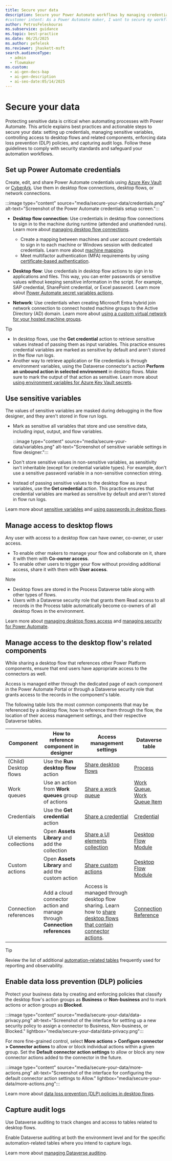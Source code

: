 ```yaml
---
title: Secure your data
description: Secure your Power Automate workflows by managing credentials, sensitive variables, and access to desktop flows.
#customer intent: As a Power Automate maker, I want to secure my workflows so that I can protect sensitive data and ensure compliance with security standards.  
author: PetrosFeleskouras
ms.subservice: guidance
ms.topic: best-practice
ms.date: 06/25/2025
ms.author: pefelesk
ms.reviewer: jhaskett-msft
search.audienceType:
  - admin
  - flowmaker
ms.custom:
  - ai-gen-docs-bap
  - ai-gen-description
  - ai-seo-date:05/14/2025
---
```


# Secure your data

Protecting sensitive data is critical when automating processes with Power Automate. This article explains best practices and actionable steps to secure your data: setting up credentials, managing sensitive variables, controlling access to desktop flows and related components, enforcing data loss prevention (DLP) policies, and capturing audit logs. Follow these guidelines to comply with security standards and safeguard your automation workflows.

## Set up Power Automate credentials

Create, edit, and share Power Automate credentials using [Azure Key Vault](../../desktop-flows/create-AzureKeyVault-credential.md) or [CyberArk](../../desktop-flows/create-cyberark-credential.md). Use them in desktop flow connections, desktop flows, or network connections.

:::image type="content" source="media/secure-your-data/credentials.png" alt-text="Screenshot of the Power Automate credentials setup screen.":::

- **Desktop flow connection**: Use credentials in desktop flow connections to sign in to the machine during runtime (attended and unattended runs). Learn more about [managing desktop flow connections](../../desktop-flows/desktop-flow-connections.md).

  - Create a mapping between machines and user account credentials to sign in to each machine or Windows session with dedicated credentials. Learn more about [machine mapping](../../desktop-flows/create-machine-mapping.md).
  - Meet multifactor authentication (MFA) requirements by using [certificate-based authentication](../../desktop-flows/configure-certificate-based-auth.md).

- **Desktop flow**: Use credentials in desktop flow actions to sign in to applications and files. This way, you can enter passwords or sensitive values without keeping sensitive information in the script. For example, SAP credential, SharePoint credential, or Excel password. Learn more about [Power Automate secret variables actions](../../desktop-flows/actions-reference/powerautomatesecretvariables.md).

- **Network**: Use credentials when creating Microsoft Entra hybrid join network connection to connect hosted machine groups to the Active Directory (AD) domain. Learn more about [using a custom virtual network for your hosted machine groups](../../desktop-flows/hosted-machine-groups.md#use-a-custom-virtual-network-for-your-hosted-machine-groups).

> [!TIP]
> - In desktop flows, use the **Get credential** action to retrieve sensitive values instead of passing them as input variables. This practice ensures credential variables are marked as sensitive by default and aren't stored in the flow run logs.
> - Another way to retrieve application or file credentials is through environment variables, using the Dataverse connector's action **Perform an unbound action in selected environment** in desktop flows. Make sure to mark the output of that action as sensitive. Learn more about [using environment variables for Azure Key Vault secrets](/power-apps/maker/data-platform/environmentvariables-azure-key-vault-secrets).

## Use sensitive variables

The values of sensitive variables are masked during debugging in the flow designer, and they aren't stored in flow run logs.

- Mark as sensitive all variables that store and use sensitive data, including input, output, and flow variables.

    :::image type="content" source="media/secure-your-data/variables.png" alt-text="Screenshot of sensitive variable settings in flow designer.":::

- Don't store sensitive values in non-sensitive variables, as sensitivity isn't inheritable (except for credential variable types). For example, don't use a sensitive password variable in a non-sensitive connection string.

- Instead of passing sensitive values to the desktop flow as input variables, use the **Get credential** action. This practice ensures that credential variables are marked as sensitive by default and aren't stored in flow run logs.

Learn more about [sensitive variables](../../desktop-flows/manage-variables.md#sensitive-variables) and [using passwords in desktop flows](../../desktop-flows/how-to/use-passwords.md).

## Manage access to desktop flows

Any user with access to a desktop flow can have owner, co-owner, or user access.

- To enable other makers to manage your flow and collaborate on it, share it with them with **Co-owner access**.
- To enable other users to trigger your flow without providing additional access, share it with them with **User access**.

> [!NOTE]
> - Desktop flows are stored in the Process Dataverse table along with other types of flows.
> - Users with a Dataverse security role that grants them Read access to all records in the Process table automatically become co-owners of all desktop flows in the environment.

Learn more about [managing desktop flows access](../../desktop-flows/manage.md#manage-desktop-flows-access) and [managing security for Power Automate](../../desktop-flows/desktop-flows-security.md). 

## Manage access to the desktop flow's related components

While sharing a desktop flow that references other Power Platform components, ensure that end users have appropriate access to the connectors as well.

Access is managed either through the dedicated page of each component in the Power Automate Portal or through a Dataverse security role that grants access to the records in the component's table.

The following table lists the most common components that may be referenced by a desktop flow, how to reference them through the flow, the location of their access management settings, and their respective Dataverse tables.

| **Component**           | **How to reference component in  designer**                                       | **Access management settings**                                                                                                                                                                                                        | **Dataverse table**                                                                                                                                                                                                           |
|--------------------------|----------------------------------------------------------------------------------|---------------------------------------------------------------------------------------------------------------------------------------------------------------------------------------------------------------------------------------|-------------------------------------------------------------------------------------------------------------------------------------------------------------------------------------------------------------------------------|
| (Child) Desktop flows    | Use the **Run desktop** **flow** action                                          | [Share desktop flows](../../desktop-flows/manage.md#share-desktop-flows)                                                                                                                                                       | [Process](/power-apps/developer/data-platform/reference/entities/workflow)                                                                                                                                                    |
| Work queues              | Use an action from **Work queues** group of actions                              | [Share a work queue](../../desktop-flows/work-queues-manage.md#share-a-work-queue)                                                                                                                                             | [Work Queue](/power-apps/developer/data-platform/reference/entities/workqueue), [Work Queue Item](/power-apps/developer/data-platform/reference/entities/workqueueitem)                                                     |
| Credentials              | Use the **Get credential** action                                                | [Share a credential](../../desktop-flows/create-AzureKeyVault-credential.md#share-a-credential)                                                                                                                                | [Credential](/power-apps/developer/data-platform/reference/entities/credential)                                                                                                                                               |
| UI elements collections  | Open **Assets Library** and add the collection                                   | [Share a UI elements collection](../../desktop-flows/manage-ui-elements-collections.md#share-a-ui-elements-collection)                                                                                                         | [Desktop Flow Module](/power-apps/developer/data-platform/reference/entities/desktopflowmodule)                                                                                                                               |
| Custom actions           | Open **Assets Library** and add the custom action                                | [Share custom actions](../../desktop-flows/upload-custom-actions.md#share-custom-actions)                                                                                                                                      | [Desktop Flow Module](/power-apps/developer/data-platform/reference/entities/desktopflowmodule)                                                                                                                               |
| Connection references    | Add a cloud connector action and manage through **Connection references** | Access is managed through desktop flow sharing. Learn how to [share desktop flows that contain connector actions](../../desktop-flows/how-to/share-desktop-flows-that-contain-connector-actions.md).                             | [Connection Reference](/power-apps/developer/data-platform/reference/entities/connectionreference)                                                                                                                            |
> [!TIP]
> Review the list of additional [automation-related tables](/power-automate/automation-analytics-with-fabric-queries#list-of-automation-related-tables) frequently used for reporting and observability.

## Enable data loss prevention (DLP) policies

Protect your business data by creating and enforcing policies that classify the desktop flow's action groups as **Business** or **Non-business** and to mark actions or action groups as **Blocked**.

:::image type="content" source="media/secure-your-data/data-privacy.png" alt-text="Screenshot of the interface for settting up a new security policy to assign a connector to Business, Non-business, or Blocked." lightbox="media/secure-your-data/data-privacy.png":::

For more fine-grained control, select **More actions \>** **Configure connector \> Connector actions** to allow or block individual actions within a given group. Set the **Default connector action settings** to allow or block any new connector actions added to the connector in the future.

:::image type="content" source="media/secure-your-data/more-actions.png" alt-text="Screenshot of the interface for configuring the default connector action settings to Allow." lightbox="media/secure-your-data/more-actions.png":::

Learn more about [data loss prevention (DLP) policies in desktop flows](../../desktop-flows/data-loss-prevention.md).

## Capture audit logs

Use Dataverse auditing to track changes and access to tables related to desktop flows.

Enable Dataverse auditing at both the environment level and for the specific automation-related tables where you intend to capture logs.

Learn more about [managing Dataverse auditing](/power-platform/admin/manage-dataverse-auditing).
